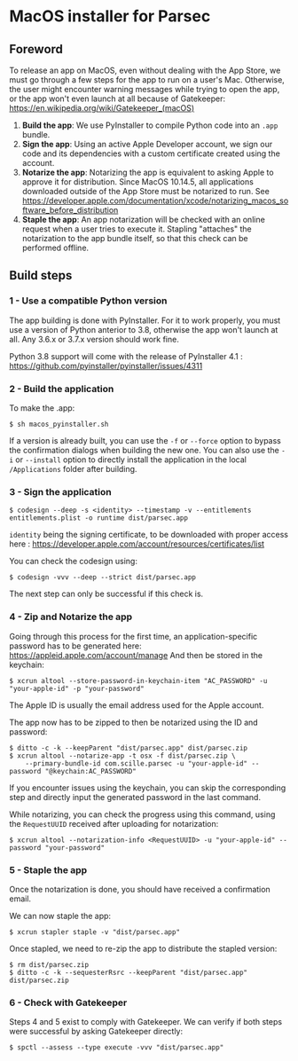 MacOS installer for Parsec
==========================

Foreword
--------

To release an app on MacOS, even without dealing with the App Store, we must go through a few steps for the app to run on a user's Mac. Otherwise, the user might encounter warning messages while trying to open the app, or the app won't even launch at all because of Gatekeeper: https://en.wikipedia.org/wiki/Gatekeeper_(macOS)

1. __Build the app__: We use PyInstaller to compile Python code into an `.app` bundle.
2. __Sign the app__: Using an active Apple Developer account, we sign our code and its dependencies with a custom certificate created using the account.
3. __Notarize the app__: Notarizing the app is equivalent to asking Apple to approve it for distribution. Since MacOS 10.14.5, all applications downloaded outside of the App Store must be notarized to run. See https://developer.apple.com/documentation/xcode/notarizing_macos_software_before_distribution
4. __Staple the app__: An app notarization will be checked with an online request when a user tries to execute it. Stapling "attaches" the notarization to the app bundle itself, so that this check can be performed offline.

Build steps
-----------

### 1 - Use a compatible Python version

The app building is done with PyInstaller. For it to work properly, you must use a version of Python anterior to 3.8, otherwise the app won't launch at all. Any 3.6.x or 3.7.x version should work fine.

Python 3.8 support will come with the release of PyInstaller 4.1 : https://github.com/pyinstaller/pyinstaller/issues/4311


### 2 - Build the application

To make the .app:

```shell
$ sh macos_pyinstaller.sh
```

If a version is already built, you can use the `-f` or `--force` option to bypass the confirmation dialogs when building the new one.
You can also use the `-i` or `--install` option to directly install the application in the local `/Applications` folder after building.


### 3 - Sign the application

```shell
$ codesign --deep -s <identity> --timestamp -v --entitlements entitlements.plist -o runtime dist/parsec.app
```

`identity` being the signing certificate, to be downloaded with proper access here : https://developer.apple.com/account/resources/certificates/list

You can check the codesign using:
```shell
$ codesign -vvv --deep --strict dist/parsec.app
```
The next step can only be successful if this check is.


### 4 - Zip and Notarize the app

Going through this process for the first time, an application-specific password has to be generated here:
https://appleid.apple.com/account/manage
And then be stored in the keychain:
```shell
$ xcrun altool --store-password-in-keychain-item "AC_PASSWORD" -u "your-apple-id" -p "your-password"
```

The Apple ID is usually the email address used for the Apple account.

The app now has to be zipped to then be notarized using the ID and password:

```shell
$ ditto -c -k --keepParent "dist/parsec.app" dist/parsec.zip
$ xcrun altool --notarize-app -t osx -f dist/parsec.zip \
    --primary-bundle-id com.scille.parsec -u "your-apple-id" --password "@keychain:AC_PASSWORD"
```

If you encounter issues using the keychain, you can skip the corresponding step and directly input the generated password in the last command.

While notarizing, you can check the progress using this command, using the `RequestUUID` received after uploading for notarization:

```shell
$ xcrun altool --notarization-info <RequestUUID> -u "your-apple-id" --password "your-password"
```


### 5 - Staple the app

Once the notarization is done, you should have received a confirmation email.

We can now staple the app:

```shell
$ xcrun stapler staple -v "dist/parsec.app"
```

Once stapled, we need to re-zip the app to distribute the stapled version:

```shell
$ rm dist/parsec.zip
$ ditto -c -k --sequesterRsrc --keepParent "dist/parsec.app" dist/parsec.zip
```


### 6 - Check with Gatekeeper

Steps 4 and 5 exist to comply with Gatekeeper.
We can verify if both steps were successful by asking Gatekeeper directly:

```shell
$ spctl --assess --type execute -vvv "dist/parsec.app"
```
